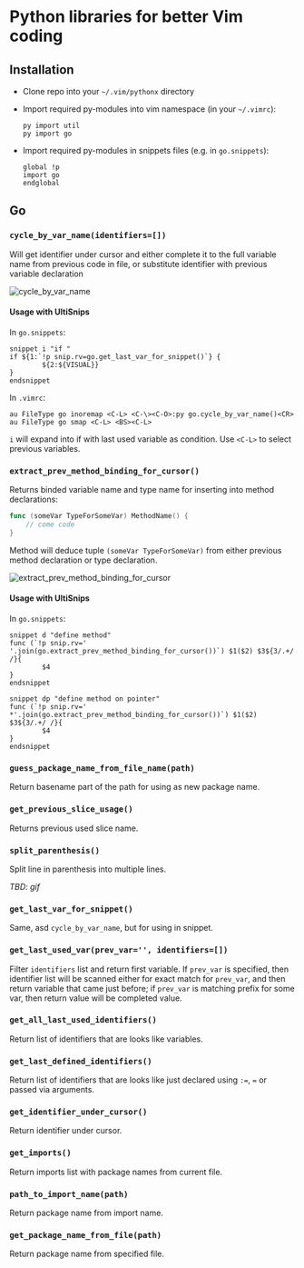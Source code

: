 # Python libraries for better Vim coding

## Installation

* Clone repo into your `~/.vim/pythonx` directory

* Import required py-modules into vim namespace (in your `~/.vimrc`):
  ```
  py import util
  py import go
  ```

* Import required py-modules in snippets files (e.g. in `go.snippets`):
  ```
  global !p
  import go
  endglobal
  ```

## Go

### `cycle_by_var_name(identifiers=[])`

Will get identifier under cursor and either complete it to the full variable
name from previous code in file, or substitute identifier with previous
variable declaration

![cycle_by_var_name](https://cloud.githubusercontent.com/assets/674812/5943979/32561378-a745-11e4-92a9-e28618dc4c09.gif)

#### Usage with UltiSnips

In `go.snippets`:

```
snippet i "if "
if ${1:`!p snip.rv=go.get_last_var_for_snippet()`} {
        ${2:${VISUAL}}
}
endsnippet
```

In `.vimrc`:

```viml
au FileType go inoremap <C-L> <C-\><C-O>:py go.cycle_by_var_name()<CR>
au FileType go smap <C-L> <BS><C-L>
```

`i` will expand into if with last used variable as condition. Use `<C-L>` to
select previous variables.

### `extract_prev_method_binding_for_cursor()`

Returns binded variable name and type name for inserting into method declarations:

```go
func (someVar TypeForSomeVar) MethodName() {
    // come code
}
```

Method will deduce tuple `(someVar TypeForSomeVar)` from either previous method
declaration or type declaration.

![extract_prev_method_binding_for_cursor](https://cloud.githubusercontent.com/assets/674812/5944082/0e46ff28-a746-11e4-8cf6-3e67e639e872.gif)

#### Usage with UltiSnips

In `go.snippets`:

```
snippet d "define method"
func (`!p snip.rv=' '.join(go.extract_prev_method_binding_for_cursor())`) $1($2) $3${3/.+/ /}{
        $4
}
endsnippet

snippet dp "define method on pointer"
func (`!p snip.rv=' *'.join(go.extract_prev_method_binding_for_cursor())`) $1($2) $3${3/.+/ /}{
        $4
}
endsnippet
```

### `guess_package_name_from_file_name(path)`

Return basename part of the path for using as new package name.

### `get_previous_slice_usage()`

Returns previous used slice name.

### `split_parenthesis()`

Split line in parenthesis into multiple lines.

_TBD: gif_

### `get_last_var_for_snippet()`

Same, asd `cycle_by_var_name`, but for using in snippet.

### `get_last_used_var(prev_var='', identifiers=[])`

Filter `identifiers` list and return first variable. If `prev_var` is
specified, then identifier list will be scanned either for exact match for
`prev_var`, and then return variable that came just before; if `prev_var` is
matching prefix for some var, then return value will be completed value.

### `get_all_last_used_identifiers()`

Return list of identifiers that are looks like variables.

### `get_last_defined_identifiers()`

Return list of identifiers that are looks like just declared using
`:=`, `=` or passed via arguments.

### `get_identifier_under_cursor()`

Return identifier under cursor.

### `get_imports()`

Return imports list with package names from current file.

### `path_to_import_name(path)`

Return package name from import name.

### `get_package_name_from_file(path)`

Return package name from specified file.
